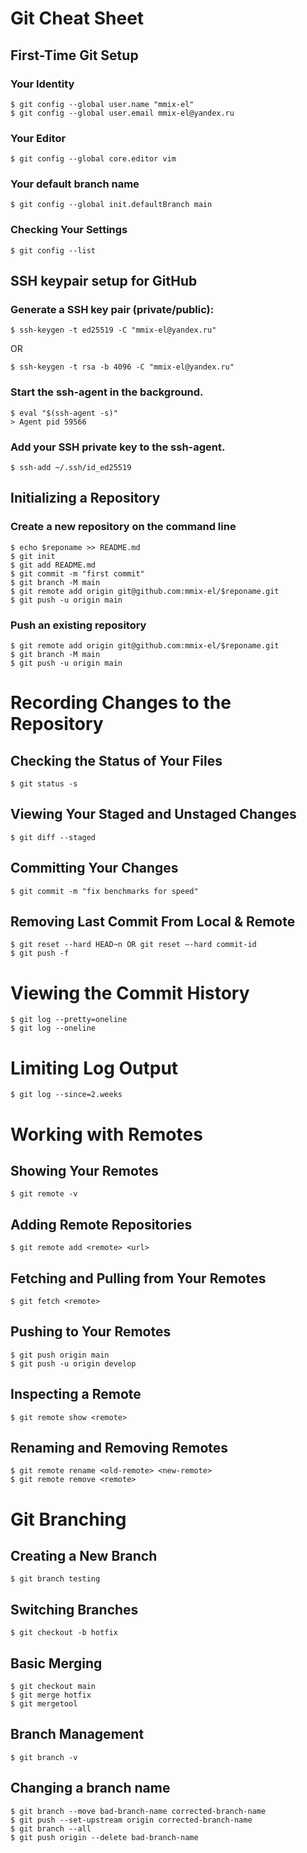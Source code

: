 # Git Cheat Sheet

## First-Time Git Setup
### Your Identity
```
$ git config --global user.name "mmix-el"  
$ git config --global user.email mmix-el@yandex.ru
```
### Your Editor
```
$ git config --global core.editor vim
```
### Your default branch name
```
$ git config --global init.defaultBranch main
```
### Checking Your Settings
```
$ git config --list
```
## SSH keypair setup for GitHub

### Generate a SSH key pair (private/public):
```
$ ssh-keygen -t ed25519 -C "mmix-el@yandex.ru"
```
OR 
```
$ ssh-keygen -t rsa -b 4096 -C "mmix-el@yandex.ru"
```

### Start the ssh-agent in the background.
```
$ eval "$(ssh-agent -s)"
> Agent pid 59566
```
### Add your SSH private key to the ssh-agent.
```
$ ssh-add ~/.ssh/id_ed25519
```

## Initializing a Repository
### Create a new repository on the command line
```
$ echo $reponame >> README.md  
$ git init  
$ git add README.md  
$ git commit -m "first commit"  
$ git branch -M main  
$ git remote add origin git@github.com:mmix-el/$reponame.git  
$ git push -u origin main  
```
### Push an existing repository
```
$ git remote add origin git@github.com:mmix-el/$reponame.git  
$ git branch -M main  
$ git push -u origin main
```
# Recording Changes to the Repository
## Checking the Status of Your Files
```
$ git status -s
```
## Viewing Your Staged and Unstaged Changes
```
$ git diff --staged
```
## Committing Your Changes
```
$ git commit -m "fix benchmarks for speed"
```
## Removing Last Commit From Local & Remote  
```
$ git reset --hard HEAD~n OR git reset –-hard commit-id  
$ git push -f
```
# Viewing the Commit History
```
$ git log --pretty=oneline  
$ git log --oneline
```
# Limiting Log Output
```
$ git log --since=2.weeks
```
# Working with Remotes
## Showing Your Remotes
```
$ git remote -v
```
## Adding Remote Repositories
```
$ git remote add <remote> <url>
```
## Fetching and Pulling from Your Remotes
```
$ git fetch <remote>
```
## Pushing to Your Remotes
```
$ git push origin main
$ git push -u origin develop  
```
## Inspecting a Remote
```
$ git remote show <remote>
```
## Renaming and Removing Remotes
```
$ git remote rename <old-remote> <new-remote>  
$ git remote remove <remote>
```
# Git Branching

## Creating a New Branch
```
$ git branch testing
```
## Switching Branches
```
$ git checkout -b hotfix
```
## Basic Merging
```
$ git checkout main  
$ git merge hotfix   
$ git mergetool  
```
## Branch Management
```
$ git branch -v
```
## Changing a branch name
```
$ git branch --move bad-branch-name corrected-branch-name  
$ git push --set-upstream origin corrected-branch-name  
$ git branch --all  
$ git push origin --delete bad-branch-name  
```

